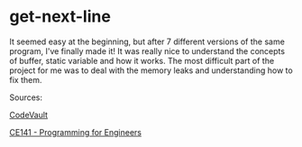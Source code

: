 # get-next-line 

It seemed easy at the beginning, but after 7 different versions of the same program, I've finally made it!
It was really nice to understand the concepts of buffer, static variable and how it works.
The most difficult part of the project for me was to deal with the memory leaks and understanding how to fix them.

Sources:

[CodeVault](https://www.youtube.com/watch?v=OngGUoENgWo)

[CE141 - Programming for Engineers](https://www.youtube.com/watch?v=jKcg3ze10Hk)

